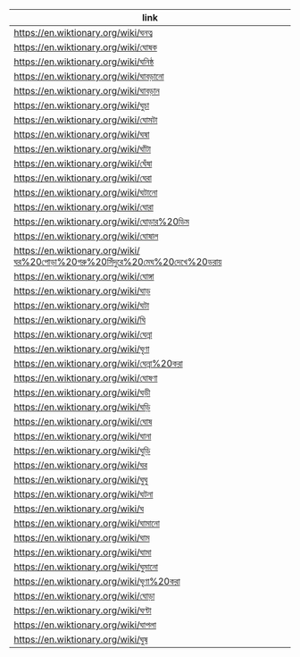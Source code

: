 |link|
|----|
|https://en.wiktionary.org/wiki/ঘনত্ব|
|https://en.wiktionary.org/wiki/ঘোষক|
|https://en.wiktionary.org/wiki/ঘনিষ্ঠ|
|https://en.wiktionary.org/wiki/ঘাবড়ানো|
|https://en.wiktionary.org/wiki/ঘাবড়ান|
|https://en.wiktionary.org/wiki/ঘুচা|
|https://en.wiktionary.org/wiki/ঘোমটা|
|https://en.wiktionary.org/wiki/ঘষা|
|https://en.wiktionary.org/wiki/ঘাঁটা|
|https://en.wiktionary.org/wiki/ঘেঁষা|
|https://en.wiktionary.org/wiki/ঘেরা|
|https://en.wiktionary.org/wiki/ঘটানো|
|https://en.wiktionary.org/wiki/ঘোরা|
|https://en.wiktionary.org/wiki/ঘোড়ার%20ডিম|
|https://en.wiktionary.org/wiki/ঘোষাল|
|https://en.wiktionary.org/wiki/ঘর%20পোড়া%20গরু%20সিঁদুরে%20মেঘ%20দেখে%20ডরায়|
|https://en.wiktionary.org/wiki/ঘোঙ্গা|
|https://en.wiktionary.org/wiki/ঘাড়|
|https://en.wiktionary.org/wiki/ঘটা|
|https://en.wiktionary.org/wiki/ঘি|
|https://en.wiktionary.org/wiki/ঘেন্না|
|https://en.wiktionary.org/wiki/ঘৃণা|
|https://en.wiktionary.org/wiki/ঘেন্না%20করা|
|https://en.wiktionary.org/wiki/ঘোষণা|
|https://en.wiktionary.org/wiki/ঘড়ী|
|https://en.wiktionary.org/wiki/ঘড়ি|
|https://en.wiktionary.org/wiki/ঘোষ|
|https://en.wiktionary.org/wiki/ঘানা|
|https://en.wiktionary.org/wiki/ঘুড়ি|
|https://en.wiktionary.org/wiki/ঘর|
|https://en.wiktionary.org/wiki/ঘুঘু|
|https://en.wiktionary.org/wiki/ঘটনা|
|https://en.wiktionary.org/wiki/ঘ|
|https://en.wiktionary.org/wiki/ঘামানো|
|https://en.wiktionary.org/wiki/ঘাম|
|https://en.wiktionary.org/wiki/ঘামা|
|https://en.wiktionary.org/wiki/ঘুমানো|
|https://en.wiktionary.org/wiki/ঘৃণা%20করা|
|https://en.wiktionary.org/wiki/ঘোড়া|
|https://en.wiktionary.org/wiki/ঘণ্টা|
|https://en.wiktionary.org/wiki/ঘাপলা|
|https://en.wiktionary.org/wiki/ঘুষ|
